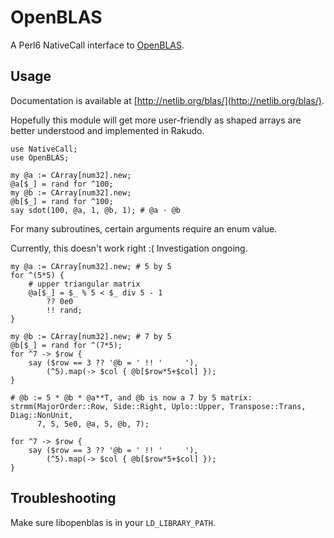 # OpenBLAS
A Perl6 NativeCall interface to [OpenBLAS](http://www.openblas.net/).

## Usage

Documentation is available at [http://netlib.org/blas/](http://netlib.org/blas/).

Hopefully this module will get more user-friendly as shaped arrays are better
understood and implemented in Rakudo.

```perl6
use NativeCall;
use OpenBLAS;

my @a := CArray[num32].new;
@a[$_] = rand for ^100;
my @b := CArray[num32].new;
@b[$_] = rand for ^100;
say sdot(100, @a, 1, @b, 1); # @a · @b
```

For many subroutines, certain arguments require an enum value.

Currently, this doesn't work right :( Investigation ongoing.

```perl6
my @a := CArray[num32].new; # 5 by 5
for ^(5*5) {
    # upper triangular matrix
    @a[$_] = $_ % 5 < $_ div 5 - 1
        ?? 0e0
        !! rand;
}

my @b := CArray[num32].new; # 7 by 5
@b[$_] = rand for ^(7*5);
for ^7 -> $row {
    say ($row == 3 ?? '@b = ' !! '     '),
        (^5).map(-> $col { @b[$row*5+$col] });
}

# @b := 5 * @b * @a**T, and @b is now a 7 by 5 matrix:
strmm(MajorOrder::Row, Side::Right, Uplo::Upper, Transpose::Trans, Diag::NonUnit,
      7, 5, 5e0, @a, 5, @b, 7);

for ^7 -> $row {
    say ($row == 3 ?? '@b = ' !! '     '),
        (^5).map(-> $col { @b[$row*5+$col] });
}
```

## Troubleshooting

Make sure libopenblas is in your `LD_LIBRARY_PATH`.
